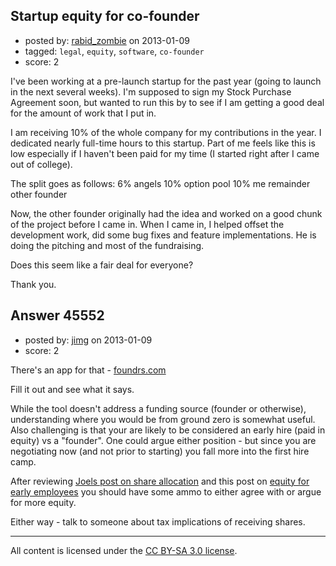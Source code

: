 ## Startup equity for co-founder

- posted by: [rabid_zombie](https://stackexchange.com/users/-1/22475-rabid-zombie) on 2013-01-09
- tagged: `legal`, `equity`, `software`, `co-founder`
- score: 2

I've been working at a pre-launch startup for the past year (going to launch in the next several weeks). I'm supposed to sign my Stock Purchase Agreement soon, but wanted to run this by to see if I am getting a good deal for the amount of work that I put in.

I am receiving 10% of the whole company for my contributions in the year. I dedicated nearly full-time hours to this startup. Part of me feels like this is low especially if I haven't been paid for my time (I started right after I came out of college).

The split goes as follows:
6% angels
10% option pool
10% me
remainder other founder

Now, the other founder originally had the idea and worked on a good chunk of the project before I came in. When I came in, I helped offset the development work, did some bug fixes and feature implementations. He is doing the pitching and most of the fundraising.

Does this seem like a fair deal for everyone?

Thank you.


## Answer 45552

- posted by: [jimg](https://stackexchange.com/users/-1/2380-jimg) on 2013-01-09
- score: 2

<p>There's an app for that - <a href="http://foundrs.com" rel="nofollow">foundrs.com</a></p>

<p>Fill it out and see what it says. </p>

<p>While the tool doesn't address a funding source (founder or otherwise), understanding where you would be from ground zero is somewhat useful.  Also challenging is that your are likely to be considered an early hire (paid in equity) vs a "founder".  One could argue either position - but since you are negotiating now (and not prior to starting) you fall more into the first hire camp.</p>

<p>After reviewing <a href="http://answers.onstartups.com/questions/6949/forming-a-new-software-startup-how-do-i-allocate-ownership-fairly">Joels post on share allocation</a> and this post on <a href="http://www.socalcto.com/2011/09/equity-for-early-employees-in-early.html" rel="nofollow">equity for early employees</a> you should have some ammo to either agree with or argue for more equity.  </p>

<p>Either way - talk to someone about tax implications of receiving shares. </p>




---

All content is licensed under the [CC BY-SA 3.0 license](https://creativecommons.org/licenses/by-sa/3.0/).
